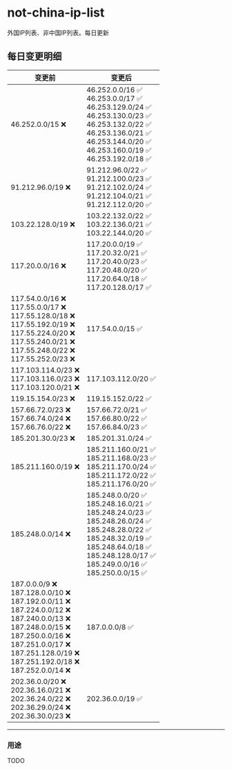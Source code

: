 # not-china-ip-list
外国IP列表、非中国IP列表。每日更新

每日变更明细
--------------------
|  变更前   | 变更后 |
|  ----  | ----  |
|  46.252.0.0/15 :x:  | 46.252.0.0/16 :white_check_mark: <br> 46.253.0.0/17 :white_check_mark: <br> 46.253.129.0/24 :white_check_mark: <br> 46.253.130.0/23 :white_check_mark: <br> 46.253.132.0/22 :white_check_mark: <br> 46.253.136.0/21 :white_check_mark: <br> 46.253.144.0/20 :white_check_mark: <br> 46.253.160.0/19 :white_check_mark: <br> 46.253.192.0/18 :white_check_mark: <br>  | 
|  91.212.96.0/19 :x:  | 91.212.96.0/22 :white_check_mark: <br> 91.212.100.0/23 :white_check_mark: <br> 91.212.102.0/24 :white_check_mark: <br> 91.212.104.0/21 :white_check_mark: <br> 91.212.112.0/20 :white_check_mark: <br>  | 
|  103.22.128.0/19 :x:  | 103.22.132.0/22 :white_check_mark: <br> 103.22.136.0/21 :white_check_mark: <br> 103.22.144.0/20 :white_check_mark: <br>  | 
|  117.20.0.0/16 :x:  | 117.20.0.0/19 :white_check_mark: <br> 117.20.32.0/21 :white_check_mark: <br> 117.20.40.0/23 :white_check_mark: <br> 117.20.48.0/20 :white_check_mark: <br> 117.20.64.0/18 :white_check_mark: <br> 117.20.128.0/17 :white_check_mark: <br>  | 
|  117.54.0.0/16 :x: <br> 117.55.0.0/17 :x: <br> 117.55.128.0/18 :x: <br> 117.55.192.0/19 :x: <br> 117.55.224.0/20 :x: <br> 117.55.240.0/21 :x: <br> 117.55.248.0/22 :x: <br> 117.55.252.0/23 :x: <br> | 117.54.0.0/15 :white_check_mark: | 
|  117.103.114.0/23 :x: <br> 117.103.116.0/23 :x: <br> 117.103.120.0/21 :x: <br> | 117.103.112.0/20 :white_check_mark: | 
|  119.15.154.0/23 :x:  | 119.15.152.0/22 :white_check_mark: | 
|  157.66.72.0/23 :x: <br> 157.66.74.0/24 :x: <br> 157.66.76.0/22 :x: <br> | 157.66.72.0/21 :white_check_mark: <br> 157.66.80.0/22 :white_check_mark: <br> 157.66.84.0/23 :white_check_mark: <br>  | 
|  185.201.30.0/23 :x:  | 185.201.31.0/24 :white_check_mark: | 
|  185.211.160.0/19 :x:  | 185.211.160.0/21 :white_check_mark: <br> 185.211.168.0/23 :white_check_mark: <br> 185.211.170.0/24 :white_check_mark: <br> 185.211.172.0/22 :white_check_mark: <br> 185.211.176.0/20 :white_check_mark: <br>  | 
|  185.248.0.0/14 :x:  | 185.248.0.0/20 :white_check_mark: <br> 185.248.16.0/21 :white_check_mark: <br> 185.248.24.0/23 :white_check_mark: <br> 185.248.26.0/24 :white_check_mark: <br> 185.248.28.0/22 :white_check_mark: <br> 185.248.32.0/19 :white_check_mark: <br> 185.248.64.0/18 :white_check_mark: <br> 185.248.128.0/17 :white_check_mark: <br> 185.249.0.0/16 :white_check_mark: <br> 185.250.0.0/15 :white_check_mark: <br>  | 
|  187.0.0.0/9 :x: <br> 187.128.0.0/10 :x: <br> 187.192.0.0/11 :x: <br> 187.224.0.0/12 :x: <br> 187.240.0.0/13 :x: <br> 187.248.0.0/15 :x: <br> 187.250.0.0/16 :x: <br> 187.251.0.0/17 :x: <br> 187.251.128.0/19 :x: <br> 187.251.192.0/18 :x: <br> 187.252.0.0/14 :x: <br> | 187.0.0.0/8 :white_check_mark: | 
|  202.36.0.0/20 :x: <br> 202.36.16.0/21 :x: <br> 202.36.24.0/22 :x: <br> 202.36.29.0/24 :x: <br> 202.36.30.0/23 :x: <br> | 202.36.0.0/19 :white_check_mark: | 

--------------------
### 用途
TODO
